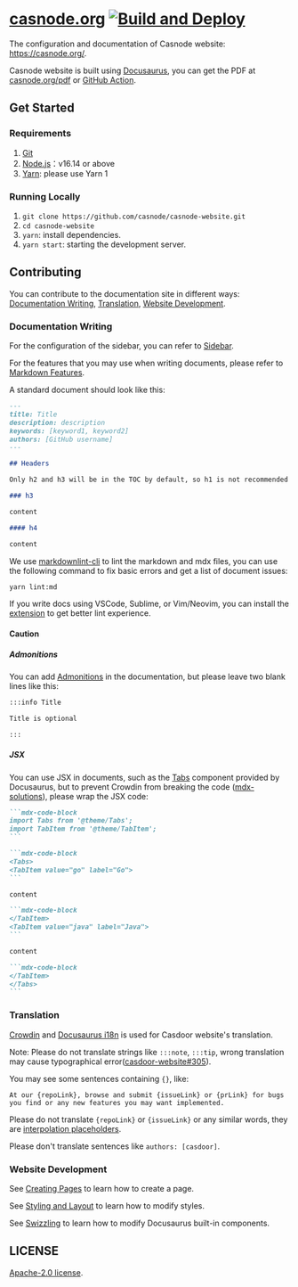 # [casnode.org](https://casnode.org) [![Build and Deploy](https://github.com/casnode/casnode-website/actions/workflows/master.yml/badge.svg)](https://github.com/casnode/casnode-website/actions/workflows/master.yml)

The configuration and documentation of Casnode website: <https://casnode.org/>.

Casnode website is built using [Docusaurus](https://docusaurus.io/), you can get the PDF at [casnode.org/pdf](https://casnode.org/pdf) or [GitHub Action](https://github.com/casnode/casnode-website/actions/workflows/master.yml).

## Get Started

### Requirements

1. [Git](https://git-scm.com/downloads)
2. [Node.js](https://nodejs.org/en/download/)：v16.14 or above
3. [Yarn](https://classic.yarnpkg.com/en/docs/install): please use Yarn 1

### Running Locally

1. `git clone https://github.com/casnode/casnode-website.git`
2. `cd casnode-website`
3. `yarn`: install dependencies.
4. `yarn start`: starting the development server.

## Contributing

You can contribute to the documentation site in different ways: [Documentation Writing](#documentation-writing), [Translation](#translation), [Website Development](#website-development).

### Documentation Writing

For the configuration of the sidebar, you can refer to [Sidebar](https://docusaurus.io/docs/sidebar).

For the features that you may use when writing documents, please refer to [Markdown Features](https://docusaurus.io/docs/markdown-features).

A standard document should look like this:

````md
---
title: Title
description: description
keywords: [keyword1, keyword2]
authors: [GitHub username]
---

## Headers

Only h2 and h3 will be in the TOC by default, so h1 is not recommended to use.

### h3

content

#### h4

content

````

We use [markdownlint-cli](https://github.com/igorshubovych/markdownlint-cli) to lint the markdown and mdx files, you can use the following command to fix basic errors and get a list of document issues:

```bash
yarn lint:md
```

If you write docs using VSCode, Sublime, or Vim/Neovim, you can install the [extension](https://github.com/DavidAnson/markdownlint#related) to get better lint experience.

#### Caution

##### Admonitions

You can add [Admonitions](https://docusaurus.io/docs/markdown-features/admonitions) in the documentation, but please leave two blank lines like this:

```md
:::info Title

Title is optional

:::
```

##### JSX

You can use JSX in documents, such as the [Tabs](https://docusaurus.io/docs/markdown-features/tabs) component provided by Docusaurus, but to prevent Crowdin from breaking the code ([mdx-solutions](https://docusaurus.io/docs/i18n/crowdin#mdx-solutions)), please wrap the JSX code:

````md
```mdx-code-block
import Tabs from '@theme/Tabs';
import TabItem from '@theme/TabItem';
```

```mdx-code-block
<Tabs>
<TabItem value="go" label="Go">
```

content

```mdx-code-block
</TabItem>
<TabItem value="java" label="Java">
```

content

```mdx-code-block
</TabItem>
</Tabs>
```

````

### Translation

[Crowdin](https://crowdin.com/project/casnode-website) and [Docusaurus i18n](https://docusaurus.io/docs/i18n/introduction) is used for Casdoor website's translation.

Note: Please do not translate strings like `:::note`, `:::tip`, wrong translation may cause typographical error([casdoor-website#305](https://github.com/casdoor/casdoor-website/issues/305)).

You may see some sentences containing `{}`, like:

```text
At our {repoLink}, browse and submit {issueLink} or {prLink} for bugs you find or any new features you may want implemented.
```

Please do not translate `{repoLink}` or `{issueLink}` or any similar words, they are [interpolation placeholders](https://docusaurus.io/docs/docusaurus-core#translate-props).

Please don't translate sentences like `authors: [casdoor]`.

### Website Development

See [Creating Pages](https://docusaurus.io/docs/creating-pages) to learn how to create a page.

See [Styling and Layout](https://docusaurus.io/docs/styling-layout) to learn how to modify styles.

See [Swizzling](https://docusaurus.io/docs/swizzling) to learn how to modify Docusaurus built-in components.

## LICENSE

[Apache-2.0 license](./LICENSE).

